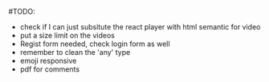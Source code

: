 #TODO:
- check if I can just subsitute the react player with html semantic for video
- put a size limit on the videos
- Regist form needed, check login form as well
- remember to clean the 'any' type
- emoji responsive
- pdf for comments